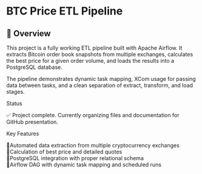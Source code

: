 # BTC Price ETL Pipeline

## 🔰 Overview

This project is a fully working ETL pipeline built with Apache Airflow. It extracts Bitcoin order book snapshots from multiple exchanges, calculates the best price for a given order volume, and loads the results into a PostgreSQL database.

The pipeline demonstrates dynamic task mapping, XCom usage for passing data between tasks, and a clean separation of extract, transform, and load stages.

Status

✅ Project complete. Currently organizing files and documentation for GitHub presentation.

Key Features

💠Automated data extraction from multiple cryptocurrency exchanges  
💠Calculation of best price and detailed quotes  
💠PostgreSQL integration with proper relational schema  
💠Airflow DAG with dynamic task mapping and scheduled runs









